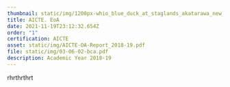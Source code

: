 ```yaml
---
thumbnail: static/img/1200px-whio_blue_duck_at_staglands_akatarawa_new_zealand.jpg
title: AICTE. EoA
date: 2021-11-19T23:12:32.654Z
order: "1"
certification: AICTE
asset: static/img/AICTE-OA-Report_2018-19.pdf
file: static/img/03-06-02-bca.pdf
description: Academic Year 2018-19
---
```

rhrthrthrt